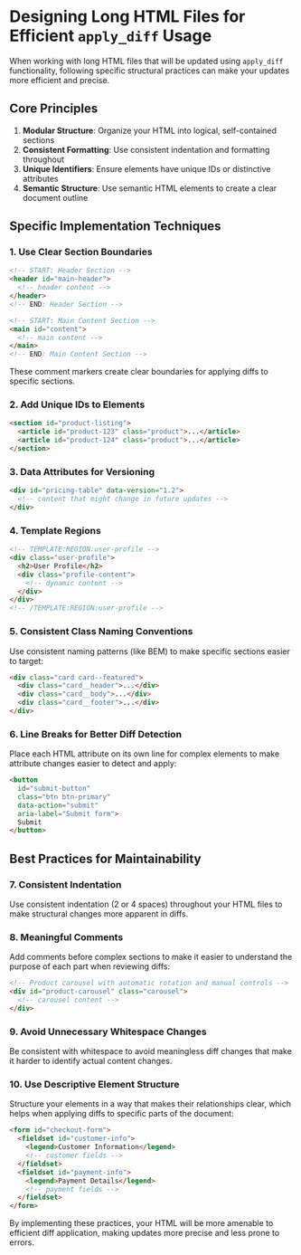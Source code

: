 # Designing Long HTML Files for Efficient `apply_diff` Usage

When working with long HTML files that will be updated using `apply_diff` functionality, following specific structural practices can make your updates more efficient and precise.

## Core Principles

1. **Modular Structure**: Organize your HTML into logical, self-contained sections
2. **Consistent Formatting**: Use consistent indentation and formatting throughout
3. **Unique Identifiers**: Ensure elements have unique IDs or distinctive attributes
4. **Semantic Structure**: Use semantic HTML elements to create a clear document outline

## Specific Implementation Techniques

### 1. Use Clear Section Boundaries

```html
<!-- START: Header Section -->
<header id="main-header">
  <!-- header content -->
</header>
<!-- END: Header Section -->

<!-- START: Main Content Section -->
<main id="content">
  <!-- main content -->
</main>
<!-- END: Main Content Section -->
```

These comment markers create clear boundaries for applying diffs to specific sections.

### 2. Add Unique IDs to Elements

```html
<section id="product-listing">
  <article id="product-123" class="product">...</article>
  <article id="product-124" class="product">...</article>
</section>
```

### 3. Data Attributes for Versioning

```html
<div id="pricing-table" data-version="1.2">
  <!-- content that might change in future updates -->
</div>
```

### 4. Template Regions

```html
<!-- TEMPLATE:REGION:user-profile -->
<div class="user-profile">
  <h2>User Profile</h2>
  <div class="profile-content">
    <!-- dynamic content -->
  </div>
</div>
<!-- /TEMPLATE:REGION:user-profile -->
```

### 5. Consistent Class Naming Conventions

Use consistent naming patterns (like BEM) to make specific sections easier to target:

```html
<div class="card card--featured">
  <div class="card__header">...</div>
  <div class="card__body">...</div>
  <div class="card__footer">...</div>
</div>
```

### 6. Line Breaks for Better Diff Detection

Place each HTML attribute on its own line for complex elements to make attribute changes easier to detect and apply:

```html
<button 
  id="submit-button"
  class="btn btn-primary"
  data-action="submit"
  aria-label="Submit form">
  Submit
</button>
```

## Best Practices for Maintainability

### 7. Consistent Indentation

Use consistent indentation (2 or 4 spaces) throughout your HTML files to make structural changes more apparent in diffs.

### 8. Meaningful Comments

Add comments before complex sections to make it easier to understand the purpose of each part when reviewing diffs:

```html
<!-- Product carousel with automatic rotation and manual controls -->
<div id="product-carousel" class="carousel">
  <!-- carousel content -->
</div>
```

### 9. Avoid Unnecessary Whitespace Changes

Be consistent with whitespace to avoid meaningless diff changes that make it harder to identify actual content changes.

### 10. Use Descriptive Element Structure

Structure your elements in a way that makes their relationships clear, which helps when applying diffs to specific parts of the document:

```html
<form id="checkout-form">
  <fieldset id="customer-info">
    <legend>Customer Information</legend>
    <!-- customer fields -->
  </fieldset>
  <fieldset id="payment-info">
    <legend>Payment Details</legend>
    <!-- payment fields -->
  </fieldset>
</form>
```

By implementing these practices, your HTML will be more amenable to efficient diff application, making updates more precise and less prone to errors.